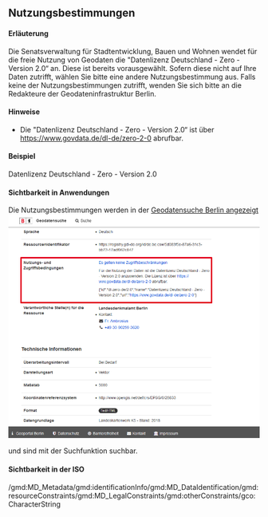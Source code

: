 ## Nutzungsbestimmungen

#### Erläuterung
Die Senatsverwaltung für Stadtentwicklung, Bauen und Wohnen wendet für die freie Nutzung von Geodaten die "Datenlizenz Deutschland - Zero - Version 2.0“ an. Diese ist bereits vorausgewählt. Sofern diese nicht auf Ihre Daten zutrifft, wählen Sie bitte eine andere Nutzungsbestimmung aus. Falls keine der Nutzungsbestimmungen zutrifft, wenden Sie sich bitte an die Redakteure der Geodateninfrastruktur Berlin.

#### Hinweise
* Die "Datenlizenz Deutschland - Zero - Version 2.0“ ist über <a href="https://www.govdata.de/dl-de/zero-2-0" class="popup" target="_blank">https://www.govdata.de/dl-de/zero-2-0</a> abrufbar.

#### Beispiel
Datenlizenz Deutschland - Zero - Version 2.0

#### Sichtbarkeit in Anwendungen
Die Nutzungsbestimmungen werden in der <a href="https://gdi.berlin.de/geonetwork/srv/ger/catalog.search#/metadata/4949391f-a7a9-4b24-b855-5e8dbf5e3f6d" class="popup" target="_blank">Geodatensuche Berlin angezeigt<span><br /><img src="https://raw.githubusercontent.com/gdi-be/mde-deployment/refs/heads/main/codelists/help/previews/termsOfUseId.png"></span></a>

und sind mit der Suchfunktion suchbar.

#### Sichtbarkeit in der ISO
/gmd:MD_Metadata/gmd:identificationInfo/gmd:MD_DataIdentification/gmd:resourceConstraints/gmd:MD_LegalConstraints/gmd:otherConstraints/gco:CharacterString
